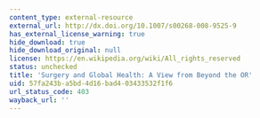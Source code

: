 ```yaml
---
content_type: external-resource
external_url: http://dx.doi.org/10.1007/s00268-008-9525-9
has_external_license_warning: true
hide_download: true
hide_download_original: null
license: https://en.wikipedia.org/wiki/All_rights_reserved
status: unchecked
title: 'Surgery and Global Health: A View from Beyond the OR'
uid: 57fa243b-a5bd-4d16-bad4-03433532f1f6
url_status_code: 403
wayback_url: ''
---
```

